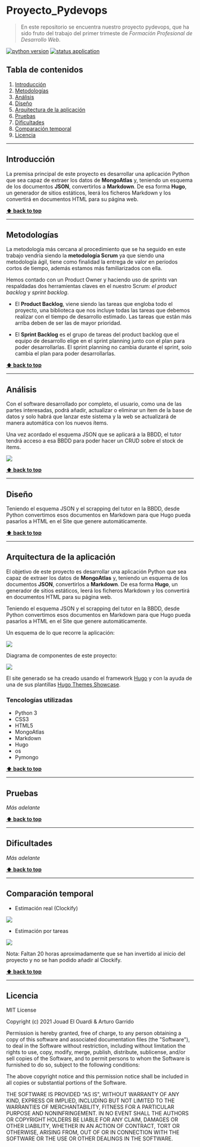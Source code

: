 # Proyecto_Pydevops 

>En este repositorio se encuentra nuestro proyecto pydevops, que ha sido fruto del trabajo del primer trimeste de _Formación Profesional de Desarrollo Web_.

[![python version](https://img.shields.io/badge/python-v3.9-blue)](https://www.python.org/downloads/)
[![status application](https://img.shields.io/badge/status-stable-brightgreen)](https://github.com/Jouad01/Proyecto_Pydevops)


## Tabla de contenidos

1. [Introducción](#Introducción)
1. [Metodologías](#Metodologías)
1. [Análisis](#Análisis)
1. [Diseño](#Diseño)
1. [Arquitectura de la aplicación](#Arquitectura-de-la-aplicación)
1. [Pruebas](#Pruebas)
1. [Dificultades](#Dificultades)
1. [Comparación temporal](#Comparación-temporal)
1. [Licencia](#licencia)

--- 

## Introducción

La premisa principal de este proyecto es desarrollar una aplicación Python que sea capaz de extraer los datos de **MongoAtlas** y, teniendo un esquema de los documentos **JSON**, convertirlos a **Markdown**.
De esa forma **Hugo**, un generador de sitios estáticos, leerá los ficheros Markdown y los convertirá en documentos HTML para su página web.

**[⬆ back to top](#tabla-de-contenidos)**

---

## Metodologías

La metodología más cercana al procedimiento que se ha seguido en este trabajo vendría siendo la **metodología Scrum** ya que siendo una metodología ágil, tiene como finalidad la entrega de valor en períodos cortos de tiempo, además estamos más familiarizados con ella. 

Hemos contado con un Product Owner y haciendo uso de _sprints_ van respaldadas dos herramientas claves en el nuestro Scrum: _el product backlog_ y _sprint backlog_.

 - El **Product Backlog**, viene siendo las tareas que engloba todo el proyecto, una biblioteca que nos incluye todas las tareas que debemos realizar con el tiempo de desarrollo estimado. Las tareas que están más arriba deben de ser las de mayor prioridad.

- El **Sprint Backlog** es el grupo de tareas del product backlog que el equipo de desarrollo elige en el sprint planning junto con el plan para poder desarrollarlas. 
El sprint planning no cambia durante el sprint, solo cambia el plan para poder desarrollarlas.

**[⬆ back to top](#tabla-de-contenidos)**

---

## Análisis

Con el software desarrollado por completo, el usuario, como una de las partes interesadas, podrá añadir, actualizar o eliminar un ítem de la base de datos y solo habrá que lanzar este sistema y la web se actualizará de manera automática con los nuevos ítems.

Una vez acordado el esquema JSON que se aplicará a la BBDD, el tutor tendrá acceso a esa BBDD para poder hacer un CRUD sobre el stock de items.

![](images/Screenshot_1.png)


**[⬆ back to top](#tabla-de-contenidos)**

--- 
## Diseño

Teniendo el esquema JSON y el scrapping del tutor en la BBDD, desde Python convertimos esos documentos en Markdown para que Hugo pueda pasarlos a HTML en el Site que genere automáticamente.


**[⬆ back to top](#tabla-de-contenidos)**

---

## Arquitectura de la aplicación

El objetivo de este proyecto es desarrollar una aplicación Python que sea capaz de extraer los datos de **MongoAtlas** y, teniendo un esquema de los documentos **JSON**, convertirlos a **Markdown**.
De esa forma **Hugo**, un generador de sitios estáticos, leerá los ficheros Markdown y los convertirá en documentos HTML para su página web.

Teniendo el esquema JSON y el scrapping del tutor en la BBDD, desde Python convertimos esos documentos en Markdown para que Hugo pueda pasarlos a HTML en el Site que genere automáticamente.

Un esquema de lo que recorre la aplicación:

![](images/Screenshot_2.png)

Diagrama de componentes de este proyecto:

![](images/Screenshot_3.png)


El site generado se ha creado usando el framework [Hugo](https://gohugo.io/) y con la ayuda de una de sus plantillas [Hugo Themes Showcase](https://themes.gohugo.io/).


### Tencologías utilizadas

- Python 3
- CSS3
- HTML5
- MongoAtlas
- Markdown 
- Hugo
- os
- Pymongo



**[⬆ back to top](#tabla-de-contenidos)**

---

## Pruebas

_Más adelante_

**[⬆ back to top](#tabla-de-contenidos)**

---

## Dificultades

_Más adelante_

**[⬆ back to top](#tabla-de-contenidos)**

---

## Comparación temporal

- Estimación real (Clockify)

![](images/Clockify_Time_Report-1.png)

- Estimación por tareas

![](images/Clockify_Time_Report-2.png)

Nota: Faltan 20 horas aproximadamente que se han invertido al inicio del proyecto y no se han
podido añadir al Clockify.

**[⬆ back to top](#tabla-de-contenidos)**

---


    
## Licencia

MIT License

Copyright (c) 2021 Jouad El Ouardi & Arturo Garrido

Permission is hereby granted, free of charge, to any person obtaining a copy
of this software and associated documentation files (the "Software"), to deal
in the Software without restriction, including without limitation the rights
to use, copy, modify, merge, publish, distribute, sublicense, and/or sell
copies of the Software, and to permit persons to whom the Software is
furnished to do so, subject to the following conditions:

The above copyright notice and this permission notice shall be included in all
copies or substantial portions of the Software.

THE SOFTWARE IS PROVIDED "AS IS", WITHOUT WARRANTY OF ANY KIND, EXPRESS OR
IMPLIED, INCLUDING BUT NOT LIMITED TO THE WARRANTIES OF MERCHANTABILITY,
FITNESS FOR A PARTICULAR PURPOSE AND NONINFRINGEMENT. IN NO EVENT SHALL THE
AUTHORS OR COPYRIGHT HOLDERS BE LIABLE FOR ANY CLAIM, DAMAGES OR OTHER
LIABILITY, WHETHER IN AN ACTION OF CONTRACT, TORT OR OTHERWISE, ARISING FROM,
OUT OF OR IN CONNECTION WITH THE SOFTWARE OR THE USE OR OTHER DEALINGS IN THE
SOFTWARE.


